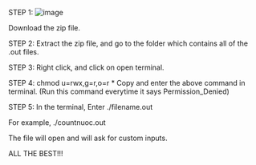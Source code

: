 STEP 1: 
![image](https://github.com/codec-ropar/AlgoUnlock_R2_2024/assets/46725278/cb49642a-551d-4d75-8c72-c0e51b116d57)

Download the zip file.

STEP 2:
Extract the zip file, and go to the folder which contains all of the .out files.

STEP 3:
Right click, and click on open terminal.

STEP 4: 
chmod u=rwx,g=r,o=r *
Copy and enter the above command in terminal. (Run this command everytime it says Permission_Denied)

STEP 5:
In the terminal,
Enter ./filename.out

For example,
./countnuoc.out


The file will open and will ask for custom inputs.

ALL THE BEST!!!
